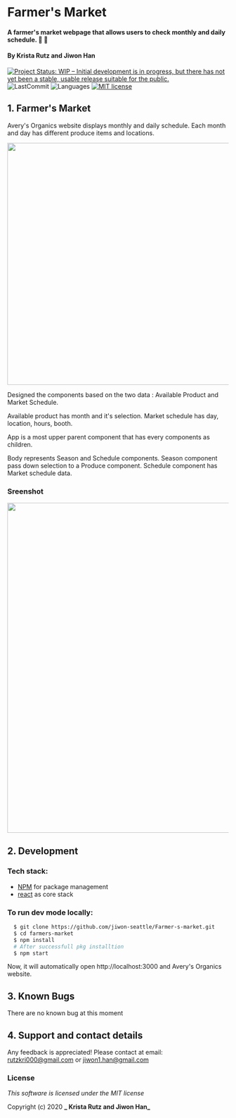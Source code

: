 
# Farmer's Market

#### A farmer's market webpage that allows users to check monthly and daily schedule. :seedling: :apple:

#### By **Krista Rutz and Jiwon Han**

[![Project Status: WIP – Initial development is in progress, but there has not yet been a stable, usable release suitable for the public.](https://www.repostatus.org/badges/latest/wip.svg)](https://www.repostatus.org/#wip)
![LastCommit](https://img.shields.io/github/last-commit/jiwon-seattle/Farmer-s-market)
![Languages](https://img.shields.io/github/languages/top/jiwon-seattle/Farmer-s-market)
[![MIT license](https://img.shields.io/badge/License-MIT-orange.svg)](https://lbesson.mit-license.org/)


## 1. Farmer's Market

Avery's Organics website displays monthly and daily schedule.
Each month and day has different produce items and locations.

<image src="src/img/diagram.png" width="550px" />

Designed the components based on the two data : Available Product and Market Schedule.

Available product has month and it's selection. Market schedule has day, location, hours, booth.

App is a most upper parent component that has every components as children.

Body represents Season and Schedule components. Season component pass down selection to a Produce component. Schedule component has Market schedule data. 

### Sreenshot

<image src="src/img/screenshot.png" width="750px" />

## 2. Development
### Tech stack:
+ [NPM](https://www.npmjs.com/) for package management
+ [react](https://reactjs.org/) as core stack

### To run dev mode locally:
```bash
  $ git clone https://github.com/jiwon-seattle/Farmer-s-market.git
  $ cd farmers-market
  $ npm install  
  # After successfull pkg installtion
  $ npm start
```
Now, it will automatically open http://localhost:3000 and Avery's Organics website.

## 3. Known Bugs

There are no known bug at this moment

## 4. Support and contact details

Any feedback is appreciated! Please contact at email: rutzkri000@gmail.com or jiwon1.han@gmail.com

### License

*This software is licensed under the MIT license*

Copyright (c) 2020 **_ Krista Rutz and Jiwon Han_**
